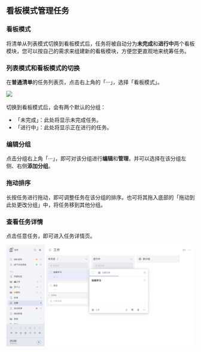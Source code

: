 ## 看板模式管理任务

### 看板模式

将清单从列表模式切换到看板模式后，任务将被自动分为**未完成**和**进行中**两个看板模块，您可以按自己的需求来组建新的看板模块，方便您更直观地来统筹任务。

### 列表模式和看板模式的切换

在**普通清单**的任务列表页，点击右上角的「···」，选择「看板模式」。

![](../../android/task/企业微信截图_59c61103-c81e-4abb-b0b4-dbd45be7276f.png)

切换到看板模式后，会有两个默认的分组：

* 「未完成」：此处将显示未完成任务。
* 「进行中」：此处将显示正在进行的任务。


### 编辑分组

点击分组右上角「···」，即可对该分组进行**编辑**和**管理**，并可以选择在该分组左侧、右侧**添加分组**。


### 拖动排序

长按任务进行拖动，即可调整任务在该分组的排序。也可将其拖入底部的「拖动到此处更改分组」中，将任务移到其他分组。

### 查看任务详情

点击任意任务，即可进入任务详情页。

![](../../images/web/24.png)